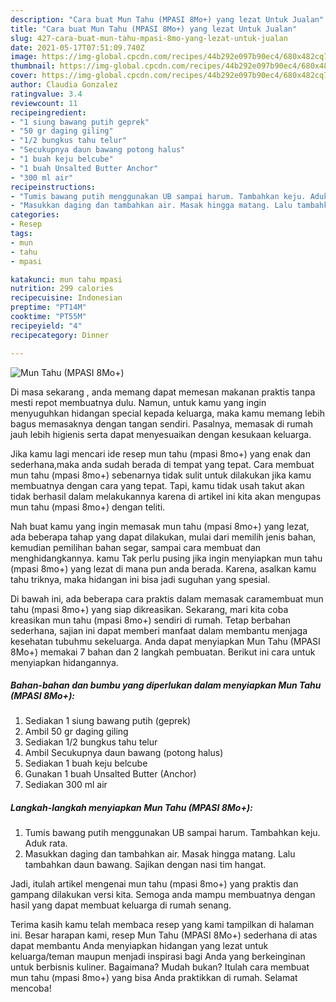 ```yaml
---
description: "Cara buat Mun Tahu (MPASI 8Mo+) yang lezat Untuk Jualan"
title: "Cara buat Mun Tahu (MPASI 8Mo+) yang lezat Untuk Jualan"
slug: 427-cara-buat-mun-tahu-mpasi-8mo-yang-lezat-untuk-jualan
date: 2021-05-17T07:51:09.740Z
image: https://img-global.cpcdn.com/recipes/44b292e097b90ec4/680x482cq70/mun-tahu-mpasi-8mo-foto-resep-utama.jpg
thumbnail: https://img-global.cpcdn.com/recipes/44b292e097b90ec4/680x482cq70/mun-tahu-mpasi-8mo-foto-resep-utama.jpg
cover: https://img-global.cpcdn.com/recipes/44b292e097b90ec4/680x482cq70/mun-tahu-mpasi-8mo-foto-resep-utama.jpg
author: Claudia Gonzalez
ratingvalue: 3.4
reviewcount: 11
recipeingredient:
- "1 siung bawang putih geprek"
- "50 gr daging giling"
- "1/2 bungkus tahu telur"
- "Secukupnya daun bawang potong halus"
- "1 buah keju belcube"
- "1 buah Unsalted Butter Anchor"
- "300 ml air"
recipeinstructions:
- "Tumis bawang putih menggunakan UB sampai harum. Tambahkan keju. Aduk rata."
- "Masukkan daging dan tambahkan air. Masak hingga matang. Lalu tambahkan daun bawang. Sajikan dengan nasi tim hangat."
categories:
- Resep
tags:
- mun
- tahu
- mpasi

katakunci: mun tahu mpasi 
nutrition: 299 calories
recipecuisine: Indonesian
preptime: "PT14M"
cooktime: "PT55M"
recipeyield: "4"
recipecategory: Dinner

---
```



![Mun Tahu (MPASI 8Mo+)](https://img-global.cpcdn.com/recipes/44b292e097b90ec4/680x482cq70/mun-tahu-mpasi-8mo-foto-resep-utama.jpg)

Di masa  sekarang , anda memang dapat memesan makanan praktis tanpa mesti repot membuatnya dulu. Namun, untuk kamu yang ingin menyuguhkan hidangan special kepada keluarga, maka kamu memang lebih bagus memasaknya dengan tangan sendiri. Pasalnya, memasak di rumah jauh lebih higienis serta dapat menyesuaikan dengan kesukaan keluarga.

Jika kamu lagi mencari ide resep mun tahu (mpasi 8mo+) yang enak dan sederhana,maka anda sudah berada di tempat yang tepat. Cara membuat mun tahu (mpasi 8mo+)  sebenarnya tidak sulit untuk dilakukan jika kamu membuatnya dengan cara yang tepat. Tapi, kamu tidak usah takut akan tidak berhasil dalam melakukannya 
karena di artikel ini kita akan mengupas mun tahu (mpasi 8mo+) dengan teliti.  



Nah buat kamu yang ingin memasak mun tahu (mpasi 8mo+) yang lezat, ada beberapa tahap yang dapat dilakukan, mulai dari memilih jenis bahan, kemudian pemilihan bahan segar, sampai cara membuat dan menghidangkannya. kamu Tak perlu pusing jika ingin menyiapkan mun tahu (mpasi 8mo+) yang lezat di mana pun anda berada. Karena, asalkan kamu  tahu triknya, maka hidangan ini bisa jadi suguhan yang spesial.

Di bawah ini, ada beberapa cara praktis  dalam memasak caramembuat mun tahu (mpasi 8mo+) yang siap dikreasikan. Sekarang, mari kita coba kreasikan mun tahu (mpasi 8mo+) sendiri di rumah. Tetap berbahan sederhana, sajian ini dapat memberi manfaat dalam membantu menjaga kesehatan tubuhmu sekeluarga. Anda dapat menyiapkan Mun Tahu (MPASI 8Mo+) memakai 7 bahan dan 2 langkah pembuatan. Berikut ini cara untuk menyiapkan hidangannya.

<!--inarticleads1-->

##### Bahan-bahan dan bumbu yang diperlukan dalam menyiapkan Mun Tahu (MPASI 8Mo+):

1. Sediakan 1 siung bawang putih (geprek)
1. Ambil 50 gr daging giling
1. Sediakan 1/2 bungkus tahu telur
1. Ambil Secukupnya daun bawang (potong halus)
1. Sediakan 1 buah keju belcube
1. Gunakan 1 buah Unsalted Butter (Anchor)
1. Sediakan 300 ml air




<!--inarticleads2-->

##### Langkah-langkah menyiapkan Mun Tahu (MPASI 8Mo+):

1. Tumis bawang putih menggunakan UB sampai harum. Tambahkan keju. Aduk rata.
1. Masukkan daging dan tambahkan air. Masak hingga matang. Lalu tambahkan daun bawang. Sajikan dengan nasi tim hangat.




Jadi, itulah artikel mengenai  mun tahu (mpasi 8mo+)  yang praktis dan gampang dilakukan versi kita. Semoga anda mampu membuatnya dengan hasil yang dapat membuat keluarga di rumah senang. 

Terima kasih kamu telah membaca resep yang kami tampilkan di halaman ini. Besar harapan kami, resep  Mun Tahu (MPASI 8Mo+) sederhana di atas dapat membantu Anda menyiapkan hidangan yang lezat untuk keluarga/teman maupun menjadi inspirasi bagi Anda yang berkeinginan untuk berbisnis kuliner. Bagaimana? Mudah bukan? Itulah cara membuat mun tahu (mpasi 8mo+) yang bisa Anda praktikkan di rumah. Selamat mencoba!

